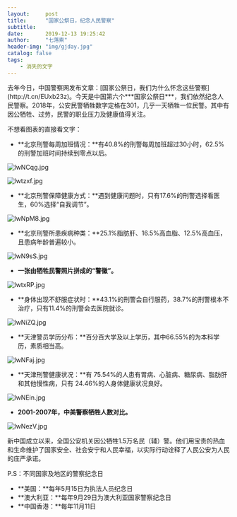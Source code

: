 ```yaml
---
layout:     post
title:      "国家公祭日，纪念人民警察"
subtitle: 
date:       2019-12-13 19:25:42
author:     "七落索"
header-img: "img/gjday.jpg"
catalog: false 
tags:
    - 消失的文字
---
```



<p id = "build"></p>
去年今日，中国警察网发布文章：[国家公祭日，我们为什么怀念这些警察](http://t.cn/EUxb23z)。今天是中国第六个***国家公祭日***，我们依然纪念人民警察。2018年，公安民警牺牲数字定格在301，几乎一天牺牲一位民警。其中有因公牺牲、过劳，民警的职业压力及健康值得关注。

不想看图表的直接看文字：

- **北京刑警每周加班情况：**有40.8%的刑警每周加班超过30小时，62.5%的刑警加班时间持续到零点以后。

![lwNCqg.jpg](https://s2.ax1x.com/2020/01/04/lwNCqg.jpg)

![lwtzxf.jpg](https://s2.ax1x.com/2020/01/04/lwtzxf.jpg)

- **北京刑警保障健康方式：**遇到健康问题时，只有17.6%的刑警选择看医生，60%选择“自我调节”。

![lwNpM8.jpg](https://s2.ax1x.com/2020/01/04/lwNpM8.jpg)

- **北京刑警所患疾病种类：**25.1%脂肪肝、16.5%高血脂、12.5%高血压，且患病年龄普遍较小。

![lwN9sS.jpg](https://s2.ax1x.com/2020/01/04/lwN9sS.jpg)

- **一张由牺牲民警照片拼成的“警徽”。**

![lwtxRP.jpg](https://s2.ax1x.com/2020/01/04/lwtxRP.jpg)

- **身体出现不舒服症状时：**43.1%的刑警会自行服药，38.7%的刑警根本不治疗，只有11.4%的刑警会去医院就诊。

![lwNiZQ.jpg](https://s2.ax1x.com/2020/01/04/lwNiZQ.jpg)

- **天津警员学历分布：**百分百大学及以上学历，其中66.55%的为本科学历，素质相当高。

![lwNFaj.jpg](https://s2.ax1x.com/2020/01/04/lwNFaj.jpg)

- **天津刑警健康状况：**有 75.54%的人患有胃病、心脏病、糖尿病、脂肪肝和其他慢性病，只有 24.46%的人身体健康状况良好。

![lwNEin.jpg](https://s2.ax1x.com/2020/01/04/lwNEin.jpg)

- **2001-2007年，中美警察牺牲人数对比。**

![lwNezV.jpg](https://s2.ax1x.com/2020/01/04/lwNezV.jpg)

新中国成立以来，全国公安机关因公牺牲1.5万名民（辅）警。他们用宝贵的热血和生命维护了国家安全、社会安宁和人民幸福，以实际行动诠释了人民公安为人民的庄严承诺。

P.S：不同国家及地区的警察纪念日

- **美国：**每年5月15日为执法人员纪念日
- **澳大利亚：**每年9月29日为澳大利亚国家警察纪念日
- **中国香港：**每年11月11日

